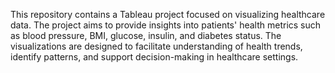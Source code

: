 This repository contains a Tableau project focused on visualizing healthcare data. The project aims to provide insights into patients' health metrics such as blood pressure, BMI, glucose, insulin, and diabetes status. The visualizations are designed to facilitate understanding of health trends, identify patterns, and support decision-making in healthcare settings.
